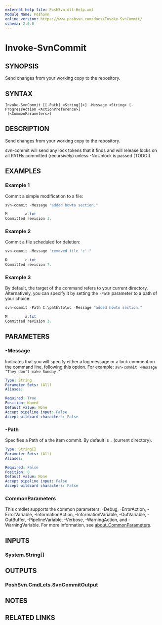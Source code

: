 ```yaml
---
external help file: PoshSvn.dll-Help.xml
Module Name: PoshSvn
online version: https://www.poshsvn.com/docs/Invoke-SvnCommit/
schema: 2.0.0
---
```


# Invoke-SvnCommit

## SYNOPSIS
Send changes from your working copy to the repository.

## SYNTAX

```
Invoke-SvnCommit [[-Path] <String[]>] -Message <String> [-ProgressAction <ActionPreference>]
 [<CommonParameters>]
```

## DESCRIPTION
Send changes from your working copy to the repository.

svn-commit will send any lock tokens that it finds and will release locks on all PATHs committed (recursively) unless -NoUnlock is passed (TODO:).

## EXAMPLES

### Example 1

Commit a simple modification to a file:

```powershell
svn-commit -Message "added howto section."

M        a.txt
Committed revision 3.
```

### Example 2

Commit a file scheduled for deletion:

```powershell
svn-commit -Message "removed file 'c'."

D        c.txt
Committed revision 7.
```

### Example 3

By default, the target of the command refers to your current directory.
Alternatively, you can specify it by setting the `-Path` parameter to a path of your choice:

```powershell
svn-commit -Path C:\path\to\wc -Message "added howto section."

M        a.txt
Committed revision 3.
```

## PARAMETERS

### -Message
Indicates that you will specify either a log message or a lock comment on the command line, following this option. For example: `svn-commit -Message "They don't make Sunday."`

```yaml
Type: String
Parameter Sets: (All)
Aliases:

Required: True
Position: Named
Default value: None
Accept pipeline input: False
Accept wildcard characters: False
```

### -Path
Specifies a Path of a the item commit. By default is `.` (current directory).

```yaml
Type: String[]
Parameter Sets: (All)
Aliases:

Required: False
Position: 0
Default value: None
Accept pipeline input: False
Accept wildcard characters: False
```

### CommonParameters
This cmdlet supports the common parameters: -Debug, -ErrorAction, -ErrorVariable, -InformationAction, -InformationVariable, -OutVariable, -OutBuffer, -PipelineVariable, -Verbose, -WarningAction, and -WarningVariable. For more information, see [about_CommonParameters](http://go.microsoft.com/fwlink/?LinkID=113216).

## INPUTS

### System.String[]

## OUTPUTS

### PoshSvn.CmdLets.SvnCommitOutput

## NOTES

## RELATED LINKS
